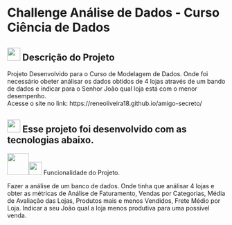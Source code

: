 <h1 aling=center>Challenge Análise de Dados - Curso Ciência de Dados</h1> 
<h2><img src="https://icongr.am/octicons/pin.svg?size=128&color=ffffff" height=30px width=30px/> Descrição do Projeto</h2>
<p>Projeto Desenvolvido para o Curso de Modelagem de Dados. Onde foi necessário obeter análisar os dados obtidos de 4 lojas através de um bando de dados e indicar para o Senhor João qual loja está com o menor desempenho.<br>
Acesse o site no link: https://reneoliveira18.github.io/amigo-secreto/</p>

<h2><img src="https://icongr.am/octicons/code.svg?size=128&color=ffffff" height=30px width=30px/> Esse projeto foi desenvolvido com as tecnologias abaixo.</h2>
<img src="https://cdn.jsdelivr.net/gh/devicons/devicon@latest/icons/python/python-original-wordmark.svg" height=50px width=50px /><img 

<h2><img src="https://icongr.am/octicons/tools.svg?size=128&color=ffffff" height=30px width=30px/> Funcionalidade do Projeto.</h2>

<p>Fazer a análise de um banco de dados. Onde tinha que análisar 4 lojas e obter as métricas de Análise de Faturamento, Vendas por Categorias, Média de Avaliação das Lojas, Produtos mais e menos Vendidos, Frete Médio por Loja.
Indicar a seu João qual a loja menos produtiva para uma possivel venda.


